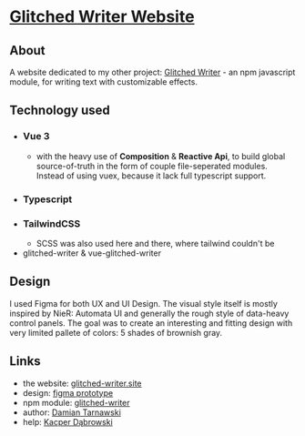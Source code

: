# [Glitched Writer Website](https://glitched-writer.site/)

<!-- [![Mobile Mockup](https://user-images.githubusercontent.com/24491503/109354518-36785400-787e-11eb-9545-05c442e1c445.jpg)](https://glitched-writer.site/) -->

## About

A website dedicated to my other project: [Glitched Writer](https://github.com/thetarnav/glitched-writer) - an npm javascript module, for writing text with customizable effects.

## Technology used

-  ### Vue 3
   -  with the heavy use of **Composition** & **Reactive Api**, to build global source-of-truth in the form of couple file-seperated modules. Instead of using vuex, because it lack full typescript support.
-  ### Typescript
-  ### TailwindCSS
   -  SCSS was also used here and there, where tailwind couldn't be
-  glitched-writer & vue-glitched-writer

## Design

I used Figma for both UX and UI Design. The visual style itself is mostly inspired by NieR: Automata UI and generally the rough style of data-heavy control panels. The goal was to create an interesting and fitting design with very limited pallete of colors: 5 shades of brownish gray.

## Links

-  the website: [glitched-writer.site](https://glitched-writer.site/)
-  design: [figma prototype](https://www.figma.com/proto/mmZMzNmHqjeciHqRDZUQoY/Glitched-Writer?page-id=110%3A4396&node-id=159%3A0&viewport=596%2C682%2C0.14049586653709412&scaling=min-zoom)
-  npm module: [glitched-writer](https://www.npmjs.com/package/glitched-writer)
-  author: [Damian Tarnawski](https://github.com/thetarnav)
-  help: [Kacper Dąbrowski](https://github.com/kacper317)
